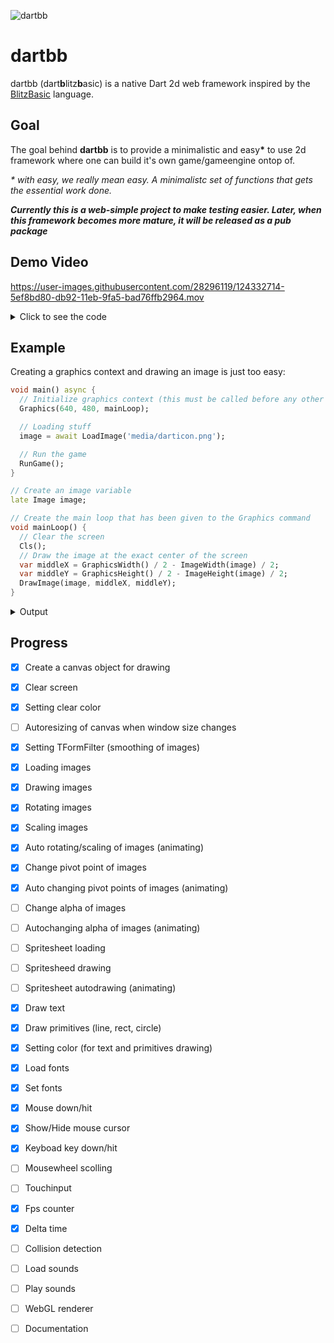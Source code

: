 



![dartbb](https://user-images.githubusercontent.com/28296119/124308891-365ccd80-db6a-11eb-886f-1e669bc9cdbd.png)
# dartbb
dartbb (dart**b**litz**b**asic) is a native Dart 2d web framework inspired by the [BlitzBasic](https://en.wikipedia.org/wiki/Blitz_BASIC) language.

## Goal
The goal behind **dartbb** is to provide a minimalistic and easy<b>*</b> to use 2d framework where one can build it's own game/gameengine ontop of.

_* with easy, we really mean easy. A minimalistc set of functions that gets the essential work done._

**_Currently this is a web-simple project to make testing easier. Later, when this framework becomes more mature, it will be released as a pub package_**


## Demo Video


https://user-images.githubusercontent.com/28296119/124332714-5ef8bd80-db92-11eb-9fa5-bad76ffb2964.mov



<details>
  <summary>Click to see the code</summary>
  
  ```dart
import 'dart:html';

import 'dartbb/dartbb.dart';
import 'dartbb/font.dart';
import 'dartbb/image.dart';

void main() async {
  // Initialize graphics context (this must be called before any other dartbb function)
  Graphics(640, 480, mainLoop);
  TFormFilter(true);
  SetAutoMidhandle(true);
  // Loading stuff
  image1 = await LoadImage('media/darticon.png');
  ScaleImage(image1, 2, 2);
  SetImageMidhandle(image1, true);

  // A copy basically copies the image element but not the attributes like scale/rotation/position etc.
  // As you can see above, 'image1' has been scaled and the pivot point has been changed, but that does not
  // apply to the copies when they are copied with 'CopyImage'
  // This is usefull when you don't want to load the same image media multiple times (in this case 'media/darticon.png').
  // To make an exact copy with all attributes, use CloneImage(Image) instead.
  image2 = CopyImage(image1);
  image3 = CopyImage(image1);
  image4 = CopyImage(image1);
  image5 = CopyImage(image1);
  image6 = CopyImage(image1);
  font = LoadFont('media/mandatoryplaything.ttf');

  SetFont(font, 12);

  // Begin the render loop and therefore the given "mainLoop" (this must be called after all resources have been loaded)
  // This should be the last command as this results in an endless loop
  RunGame();
}

// Create some variables for the images and font
late Image image1;
late Image image2;
late Image image3;
late Image image4;
late Image image5;
late Image image6;
late Font font;

// The mainLoop that has been given to the Graphics command
void mainLoop() {
  // Clear the screen
  Cls();

  var mhLeft = MouseHit(0);

  DrawText('FPS: ${FpsString()}', 10, 20);
  DrawText('MS: ${MillisecsString()}', 10, 40);
  DrawText(
      'Press space', GraphicsWidth() / 2 - TextWidth('Press space') / 2, 20);

  var anchorX = 120;
  var anchorY = 100;
  var lineThickness = 3;

  DrawLine(anchorX, anchorY, anchorX + 20, anchorY + 20, lineThickness);
  DrawRect(anchorX + 100, anchorY, 20, 20);
  DrawRect(anchorX + 200, anchorY, 20, 20, false, lineThickness);
  DrawCircle(anchorX + 300, anchorY + 10, 10);
  DrawCircle(anchorX + 400, anchorY + 10, 10, false, lineThickness);

  // Auto animating is pretty easy right? :)

  AutoScaleImageX(image2, 0.04, 0, 1, true);
  DrawImage(image2, anchorX, anchorY + 100);

  AutoScaleImageX(image3, 0.05, 0.5, 1.5, true);
  AutoScaleImageY(image3, 0.05, 0.8, 1.8, true);
  DrawImage(image3, anchorX + 100, anchorY + 100);

  AutoScaleImageX(image4, 0.05, 0, 2, true);
  AutoScaleImageY(image4, 0.05, 0, 2, true);
  AutoRotateImage(image4, 2);
  DrawImage(image4, anchorX + 200, anchorY + 100);

  AutoScaleImageX(image5, 0.04, 0, 1, true);
  AutoRotateImage(image5, 1);
  DrawImage(image5, anchorX + 300, anchorY + 100);

  AutoRotateImage(image6, -2, 0, 90, true);
  DrawImage(image6, anchorX + 400, anchorY + 100);

  AutoScaleImageX(image1, 0.05, 0.5, 1.5, true);
  AutoScaleImageY(image1, 0.05, 0.8, 1.8, true);
  AutoHandleImageX(image1, 1, -50, 50, true);
  AutoHandleImageY(image1, 2, -40, 40, true);
  AutoRotateImage(image1, 2);
  DrawImage(
      image1, GraphicsWidth() / 2, GraphicsHeight() / 2 + ImageHeight(image1));

  if (mhLeft) {
    if (IsMouseHidden()) {
      ShowMouse();
    } else {
      HideMouse();
    }
  }

  // See https://keycode.info for keycodes
  if (KeyDown(KeyCode.SPACE)) {
    var text1 =
        'Scaled Image size: ${ImageWidth(image1).toInt().toString()} | ${ImageHeight(image1).toInt().toString()}';
    var text2 =
        'Natural Image size: ${NaturalImageWidth(image1).toString()} | ${NaturalImageHeight(image1).toString()}';

    DrawText(text1, GraphicsWidth() / 2 - TextWidth(text1) / 2,
        GraphicsHeight() / 2 - TextHeight(text1) / 2 - 5);
    DrawText(text2, GraphicsWidth() / 2 - TextWidth(text2) / 2,
        GraphicsHeight() / 2 + TextHeight(text2) / 2 + 5);
  }

  if (IsMouseHidden()) {
    DrawText(
        'mxs: ${MouseXSpeed().toString()} | mys: ${MouseYSpeed().toString()}',
        MouseX() - 50,
        MouseY() + 80);
  } else {
    DrawText('mx: ${MouseX().toString()} | my: ${MouseY().toString()}',
        MouseX() - 50, MouseY() + 80);
  }
}


  ```
</details>

## Example
Creating a graphics context and drawing an image is just too easy:
```dart
void main() async {
  // Initialize graphics context (this must be called before any other dartbb function)
  Graphics(640, 480, mainLoop);

  // Loading stuff
  image = await LoadImage('media/darticon.png');

  // Run the game
  RunGame();
}

// Create an image variable
late Image image;

// Create the main loop that has been given to the Graphics command
void mainLoop() {
  // Clear the screen
  Cls();
  // Draw the image at the exact center of the screen
  var middleX = GraphicsWidth() / 2 - ImageWidth(image) / 2;
  var middleY = GraphicsHeight() / 2 - ImageHeight(image) / 2;
  DrawImage(image, middleX, middleY);
}
```

<details>
  <summary>Output</summary>
  
![2021-07-02 16_59_24-dartbb](https://user-images.githubusercontent.com/28296119/124293502-07892c00-db57-11eb-9471-d2995fba06d4.png)

</details>

## Progress
- [x] Create a canvas object for drawing
- [x] Clear screen
- [x] Setting clear color
- [ ] Autoresizing of canvas when window size changes
- [x] Setting TFormFilter (smoothing of images)
- [x] Loading images
- [x] Drawing images
- [x] Rotating images
- [x] Scaling images
- [x] Auto rotating/scaling of images (animating)
- [x] Change pivot point of images
- [x] Auto changing pivot points of images (animating)
- [ ] Change alpha of images
- [ ] Autochanging alpha of images (animating)
- [ ] Spritesheet loading
- [ ] Spritesheed drawing
- [ ] Spritesheet autodrawing (animating)
- [x] Draw text
- [x] Draw primitives (line, rect, circle)
- [x] Setting color (for text and primitives drawing)
- [x] Load fonts
- [x] Set fonts
- [x] Mouse down/hit
- [x] Show/Hide mouse cursor
- [x] Keyboad key down/hit
- [ ] Mousewheel scolling
- [ ] Touchinput
- [x] Fps counter
- [x] Delta time
- [ ] Collision detection
- [ ] Load sounds
- [ ] Play sounds
- [ ] WebGL renderer
- [ ] Documentation

